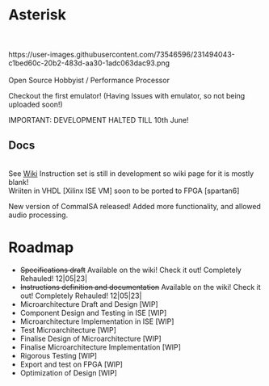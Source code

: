 # Asterisk
<br>
<br>
<img>https://user-images.githubusercontent.com/73546596/231494043-c1bed60c-20b2-483d-aa30-1adc063dac93.png</img>
<br>
<br>
Open Source Hobbyist / Performance Processor

Checkout the first emulator! (Having Issues with emulator, so not being uploaded soon!)

IMPORTANT: DEVELOPMENT HALTED TILL 10th June!

## Docs
<br>
See <a href="github.com/trrsrobotics/Asterisk/wiki">Wiki</a>
Instruction set is still in development so wiki page for it is mostly blank!
<br>
Wriiten in VHDL [Xilinx ISE VM] soon to be ported to FPGA [spartan6]

New version of CommaISA released! Added more functionality, and allowed audio processing.

# Roadmap

* <del>Specifications draft</del> Available on the wiki! Check it out! Completely Rehauled! 12|05|23|
* <del>Instructions definition and documentation</del> Available on the wiki! Check it out! Completely Rehauled! 12|05|23|
* Microarchitecture Draft and Design [WIP]
* Component Design and Testing in ISE [WIP]
* Microarchitecture Implementation in ISE [WIP]
* Test Microarchitecture [WIP]
* Finalise Design of Microarchitecture [WIP]
* Finalise Microarchitecture Implementation [WIP]
* Rigorous Testing [WIP]
* Export and test on FPGA [WIP]
* Optimization of Design [WIP]
